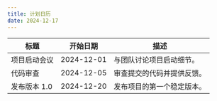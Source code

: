 ```yaml
---
title: 计划日历
date: 2024-12-17
---
```


<!-- 
<div id="table-plan" style="display:none;">
-->



<div id="table-plan" >


| 标题           | 开始日期      | 描述                           |
| -------------- | ------------- | ------------------------------ |
| 项目启动会议   | 2024-12-01    | 与团队讨论项目启动细节。       |
| 代码审查       | 2024-12-05    | 审查提交的代码并提供反馈。     |
| 发布版本 1.0   | 2024-12-20    | 发布项目的第一个稳定版本。     |

</div>


<!-- 引入 FullCalendar 的 JS -->
<script src='/js/fullcalendar.index.global.min.js'></script>


<!-- 日历容器 -->
<div id='calendar'></div>

<!-- 初始化 FullCalendar -->
<script>
  document.addEventListener('DOMContentLoaded', async function() {
    // 分离的函数: 获取事件数据
    async function fetchEvents() {
      var events = [];

      // 获取隐藏的事件表格
      var eventTableContainer = document.querySelector('#table-plan');
      console.log('eventTableContainer:', eventTableContainer);

      if (eventTableContainer) {
        var eventTable = eventTableContainer.querySelector('table');
        console.log('eventTable:', eventTable);

        if (eventTable) {
          // 获取所有行，跳过表头
          var rows = eventTable.querySelectorAll('tbody tr');
          console.log('rows:', rows);

          rows.forEach(function(row, index) {
            var cells = row.querySelectorAll('td');
            console.log('cells for row', index + 1, ':', cells);

            if (cells.length >= 3) {            
              console.log('title:', cells[0].innerHTML.trim());
              console.log('start:', cells[1].innerHTML.trim());
              console.log('description:', cells[2].innerHTML.trim());
              var event = {
                title: cells[0].innerHTML.trim(),
                start: cells[1].innerHTML.trim(),
                description: cells[2].innerHTML.trim()
              };
              events.push(event);
              console.log('pushed event:', event);
            } else {
              console.warn('Row', index + 1, 'does not have enough cells.');
            }
          });
        } else {
          console.warn('#table-plan 内未找到 <table> 元素!');
        }
      } else {
        console.warn('#table-plan 容器未找到!');
      }

      console.log('final events:', events);
      return events;
    }

    // 异步执行: 获取事件数据
    try {
      const events = await fetchEvents();

      // 将渲染日历部分放入 $(document).ready()
      $(document).ready(function () {
        async function renderCalendar(events) {
          var calendarEl = document.getElementById('calendar');
          var calendar = new FullCalendar.Calendar(calendarEl, {
            initialView: 'dayGridMonth',
            locale: 'zh-cn', // 设置语言为中文
            headerToolbar: {
              left: 'prev,next today',
              center: 'title',
              right: 'dayGridMonth,timeGridWeek,timeGridDay'
            },
            events: events,
            eventClick: function(info) {
              if (info.event.extendedProps.description) {
                alert('事件: ' + info.event.title + '\n描述: ' + info.event.extendedProps.description);
              }
            }
          });
          calendar.render();
          console.log('Calendar rendered.');
        }

        renderCalendar(events);
      });
    } catch (error) {
      console.error('Error during event fetch or calendar render:', error);
    }
  });
</script>